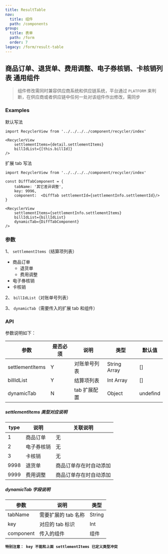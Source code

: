 ```yaml
---
title: ResultTable
nav:
  title: 组件
  path: /components
group:
  title: 表单
  path: /form
  order: 7
legacy: /form/result-table
---
```


## 商品订单、退货单、费用调整、电子券核销、卡核销列表 通用组件

> 组件修改需同时兼容供应商系统和供应链系统，平台通过 `PLATFORM` 来判断，在供应商或者供应链中任何一处对该组件作出修改，需同步

### Examples

默认写法

```
import RecyclerView from '../../../../component/recycler/index'

<RecyclerView
    settlementItems={detail.settlementItems}
    billIdList={[this.billId]}
/>
```

扩展 tab 写法

```
import RecyclerView from '../../../../component/recycler/index'

const DiffTabComponent = {
    tabName: '其它差异调整',
    key: 9996,
    component:  <DiffTab settlementId={settlementInfo.settlementId}/>
}

<RecyclerView
    settlementItems={settlementInfo.settlementItems}
    billIdList={billIdList}
    dynamicTab={DiffTabComponent}
/>

```

### 参数

1、 `settlementItems`（结算项列表）

- 商品订单
  - 退货单
  - 费用调整
- 电子券核销
- 卡核销

2、 `billIdList`（对账单号列表）

3、 `dynamicTab`（需要传入的扩展 tab 和组件）

### API

参数说明如下：

| 参数            | 是否必须 | 说明         | 类型         | 默认值   |
| --------------- | -------- | ------------ | ------------ | -------- |
| settlementItems | Y        | 对账单号列表 | String Array | []       |
| billIdList      | Y        | 结算项列表   | Int Array    | []       |
| dynamicTab      | N        | tab 扩展配置 | Object       | undefind |

##### settlementItems 类型对应说明

| type | 说明       | 关联说明               |
| ---- | ---------- | ---------------------- |
| 1    | 商品订单   | 无                     |
| 2    | 电子券核销 | 无                     |
| 3    | 卡核销     | 无                     |
| 9998 | 退货单     | 商品订单存在时自动添加 |
| 9999 | 费用调整   | 商品订单存在时自动添加 |

##### dynamicTab 字段说明

| 参数      | 说明                | 类型   |
| --------- | ------------------- | ------ |
| tabName   | 需要扩展的 tab 名称 | String |
| key       | 对应的 tab 标识     | Int    |
| component | 传入的组件          | 组件   |

**`特别注意： key 不能和上面 settlementItems 已定义类型冲突`**
